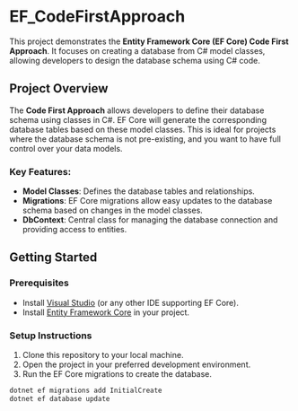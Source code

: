 # EF_CodeFirstApproach

This project demonstrates the **Entity Framework Core (EF Core) Code First Approach**. It focuses on creating a database from C# model classes, allowing developers to design the database schema using C# code.

## Project Overview

The **Code First Approach** allows developers to define their database schema using classes in C#. EF Core will generate the corresponding database tables based on these model classes. This is ideal for projects where the database schema is not pre-existing, and you want to have full control over your data models.

### Key Features:
- **Model Classes**: Defines the database tables and relationships.
- **Migrations**: EF Core migrations allow easy updates to the database schema based on changes in the model classes.
- **DbContext**: Central class for managing the database connection and providing access to entities.

## Getting Started

### Prerequisites
- Install [Visual Studio](https://visualstudio.microsoft.com/) (or any other IDE supporting EF Core).
- Install [Entity Framework Core](https://docs.microsoft.com/en-us/ef/core/) in your project.

### Setup Instructions
1. Clone this repository to your local machine.
2. Open the project in your preferred development environment.
3. Run the EF Core migrations to create the database.

```bash
dotnet ef migrations add InitialCreate
dotnet ef database update
